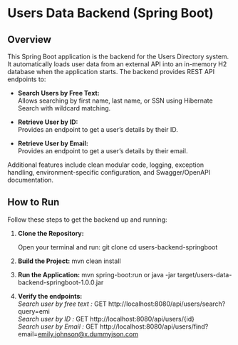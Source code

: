 # Users Data Backend (Spring Boot)

## Overview

This Spring Boot application is the backend for the Users Directory system. It automatically loads user data from an external API into an in-memory H2 database when the application starts. The backend provides REST API endpoints to:

- **Search Users by Free Text:**  
  Allows searching by first name, last name, or SSN using Hibernate Search with wildcard matching.

- **Retrieve User by ID:**  
  Provides an endpoint to get a user’s details by their ID.

- **Retrieve User by Email:**  
  Provides an endpoint to get a user’s details by their email.

Additional features include clean modular code, logging, exception handling, environment-specific configuration, and Swagger/OpenAPI documentation.




## How to Run

Follow these steps to get the backend up and running:

1. **Clone the Repository:**

   Open your terminal and run:
   git clone <repository-url>
   cd users-backend-springboot

2. **Build the Project:**
	mvn clean install
	
3. **Run the Application:**
	mvn spring-boot:run
	or 
	java -jar target/users-data-backend-springboot-1.0.0.jar
	
4. **Verify the endpoints:**  
	*Search user by free text :* GET http://localhost:8080/api/users/search?query=emi  
	*Search user by ID :* GET http://localhost:8080/api/users/{id}  
	*Search user by Email :* GET http://localhost:8080/api/users/find?email=emily.johnson@x.dummyjson.com
	